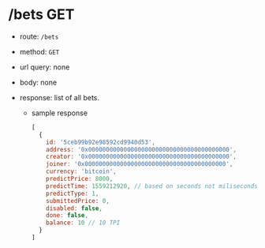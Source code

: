 /bets GET
=========

* route: `/bets`
* method: `GET`
* url query: none
* body: none

* response:
  list of all bets.

  * sample response
    ```javascript
    [
      {
        id: '5ceb99b92e98592cd9940d53',
        address: '0x0000000000000000000000000000000000000000',
        creator: '0x0000000000000000000000000000000000000000',
        joiner: '0x0000000000000000000000000000000000000000',
        currency: 'bitcoin',
        predictPrice: 8000,
        predictTime: 1559212920, // based on seconds not miliseconds
        predictType: 1,
        submittedPrice: 0,
        disabled: false,
        done: false,
        balance: 10 // 10 TPI
      }
    ]
    ```
